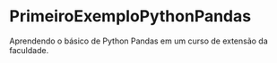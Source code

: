 # PrimeiroExemploPythonPandas
Aprendendo o básico de Python Pandas em um curso de extensão da faculdade.
